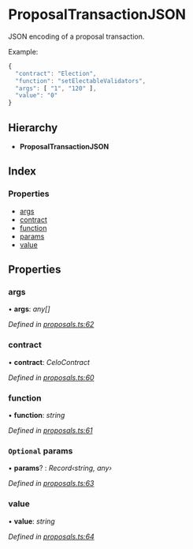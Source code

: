 # ProposalTransactionJSON

JSON encoding of a proposal transaction.

Example:

```javascript
{
  "contract": "Election",
  "function": "setElectableValidators",
  "args": [ "1", "120" ],
  "value": "0"
}
```

## Hierarchy

* **ProposalTransactionJSON**

## Index

### Properties

* [args](_proposals_.proposaltransactionjson.md#args)
* [contract](_proposals_.proposaltransactionjson.md#contract)
* [function](_proposals_.proposaltransactionjson.md#function)
* [params](_proposals_.proposaltransactionjson.md#optional-params)
* [value](_proposals_.proposaltransactionjson.md#value)

## Properties

### args

• **args**: _any\[\]_

_Defined in_ [_proposals.ts:62_](https://github.com/celo-org/celo-monorepo/blob/master/packages/sdk/governance/src/proposals.ts#L62)

### contract

• **contract**: _CeloContract_

_Defined in_ [_proposals.ts:60_](https://github.com/celo-org/celo-monorepo/blob/master/packages/sdk/governance/src/proposals.ts#L60)

### function

• **function**: _string_

_Defined in_ [_proposals.ts:61_](https://github.com/celo-org/celo-monorepo/blob/master/packages/sdk/governance/src/proposals.ts#L61)

### `Optional` params

• **params**? : _Record‹string, any›_

_Defined in_ [_proposals.ts:63_](https://github.com/celo-org/celo-monorepo/blob/master/packages/sdk/governance/src/proposals.ts#L63)

### value

• **value**: _string_

_Defined in_ [_proposals.ts:64_](https://github.com/celo-org/celo-monorepo/blob/master/packages/sdk/governance/src/proposals.ts#L64)

